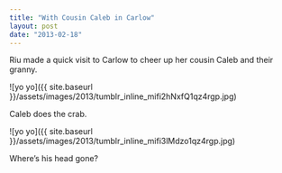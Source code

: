 ```yaml
---
title: "With Cousin Caleb in Carlow"
layout: post
date: "2013-02-18"
---
```


Riu made a quick visit to Carlow to cheer up her cousin Caleb and their granny.

![yo yo]({{ site.baseurl }}/assets/images/2013/tumblr_inline_mifi2hNxfQ1qz4rgp.jpg)

Caleb does the crab.

![yo yo]({{ site.baseurl }}/assets/images/2013/tumblr_inline_mifi3lMdzo1qz4rgp.jpg)

Where’s his head gone?
